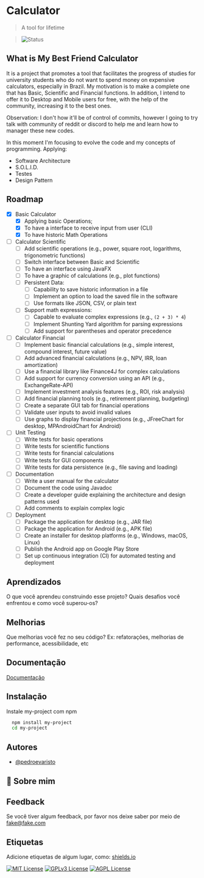 # Calculator 
> A tool for lifetime

> ![Status](https://img.shields.io/badge/Status-In%20Progress-yellow)

## What is My Best Friend Calculator
It is a project that promotes a tool that facilitates the progress of studies for university students who do not want to spend money on expensive calculators, especially in Brazil. My motivation is to make a complete one that has Basic, Scientific and Financial functions. In addition, I intend to offer it to Desktop and Mobile users for free, with the help of the community, increasing it to the best ones.

Observation: I don't how it'll be of control of commits, however I going to try talk with community of reddit or discord to help me and learn how to manager these new codes.

In this moment I'm focusing to evolve the code and my concepts of programming. Applying:

- Software Architecture
- S.O.L.I.D.
- Testes
- Design Pattern
  
## Roadmap

- [X] Basic Calculator
    - [X] Applying basic Operations;
    - [X] To have a interface to receive input from user (CLI)
    - [X] To have historic Math Operations

- [ ] Calculator Scientific
    - [ ] Add scientific operations (e.g., power, square root, logarithms, trigonometric functions)
    - [ ] Switch interface between Basic and Scientific
    - [ ] To have an interface using JavaFX
    - [ ] To have a graphic of calculations (e.g., plot functions)
    - [ ] Persistent Data:
        - [ ] Capability to save historic information in a file
        - [ ] Implement an option to load the saved file in the software
        - [ ] Use formats like JSON, CSV, or plain text
    - [ ] Support math expressions:
        - [ ] Capable to evaluate complex expressions (e.g., `(2 + 3) * 4`)
        - [ ] Implement Shunting Yard algorithm for parsing expressions
        - [ ] Add support for parentheses and operator precedence

- [ ] Calculator Financial
    - [ ] Implement basic financial calculations (e.g., simple interest, compound interest, future value)
    - [ ] Add advanced financial calculations (e.g., NPV, IRR, loan amortization)
    - [ ] Use a financial library like Finance4J for complex calculations
    - [ ] Add support for currency conversion using an API (e.g., ExchangeRate-API)
    - [ ] Implement investment analysis features (e.g., ROI, risk analysis)
    - [ ] Add financial planning tools (e.g., retirement planning, budgeting)
    - [ ] Create a separate GUI tab for financial operations
    - [ ] Validate user inputs to avoid invalid values
    - [ ] Use graphs to display financial projections (e.g., JFreeChart for desktop, MPAndroidChart for Android)

- [ ] Unit Testing
    - [ ] Write tests for basic operations
    - [ ] Write tests for scientific functions
    - [ ] Write tests for financial calculations
    - [ ] Write tests for GUI components
    - [ ] Write tests for data persistence (e.g., file saving and loading)

- [ ] Documentation
    - [ ] Write a user manual for the calculator
    - [ ] Document the code using Javadoc
    - [ ] Create a developer guide explaining the architecture and design patterns used
    - [ ] Add comments to explain complex logic

- [ ] Deployment
    - [ ] Package the application for desktop (e.g., JAR file)
    - [ ] Package the application for Android (e.g., APK file)
    - [ ] Create an installer for desktop platforms (e.g., Windows, macOS, Linux)
    - [ ] Publish the Android app on Google Play Store
    - [ ] Set up continuous integration (CI) for automated testing and deployment
## Aprendizados

O que você aprendeu construindo esse projeto? Quais desafios você enfrentou e como você superou-os?


## Melhorias

Que melhorias você fez no seu código? Ex: refatorações, melhorias de performance, acessibilidade, etc


## Documentação

[Documentação](https://link-da-documentação)


## Instalação

Instale my-project com npm

```bash
  npm install my-project
  cd my-project
```
    
## Autores

- [@pedroevaristo](https://www.github.com/pedroevaristo)


## 🚀 Sobre mim


## Feedback

Se você tiver algum feedback, por favor nos deixe saber por meio de fake@fake.com


## Etiquetas

Adicione etiquetas de algum lugar, como: [shields.io](https://shields.io/)

[![MIT License](https://img.shields.io/badge/License-MIT-green.svg)](https://choosealicense.com/licenses/mit/)
[![GPLv3 License](https://img.shields.io/badge/License-GPL%20v3-yellow.svg)](https://opensource.org/licenses/)
[![AGPL License](https://img.shields.io/badge/license-AGPL-blue.svg)](http://www.gnu.org/licenses/agpl-3.0)

